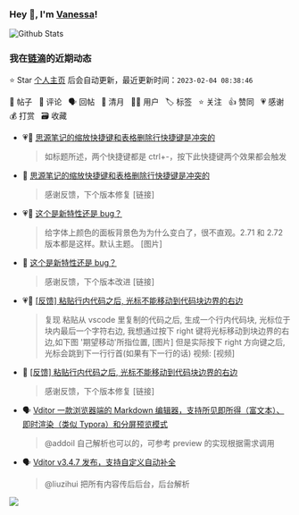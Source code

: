 ### Hey 👋, I'm [Vanessa](http://vanessa.b3log.org/)!

![Github Stats](https://github-readme-stats.vercel.app/api?username=Vanessa219&show_icons=true)

<!--events start -->

### 我在[链滴](https://ld246.com)的近期动态

⭐️ Star [个人主页](https://github.com/Vanessa219/Vanessa219) 后会自动更新，最近更新时间：`2023-02-04 08:38:46`

📝 帖子 &nbsp; 💬 评论 &nbsp; 🗣 回帖 &nbsp; 🌙 清月 &nbsp; 👨‍💻 用户 &nbsp; 🏷️ 标签 &nbsp; ⭐️ 关注 &nbsp; 👍 赞同 &nbsp; 💗 感谢 &nbsp; 💰 打赏 &nbsp; 🗃 收藏

* 💗📝 [思源笔记的缩放快捷键和表格删除行快捷键是冲突的](https://ld246.com/article/1675319616295)

  > 如标题所述，两个快捷键都是 ctrl+-，按下此快捷键两个效果都会触发
* 💬 [思源笔记的缩放快捷键和表格删除行快捷键是冲突的](https://ld246.com/article/1675319616295/comment/1675324073910#comments)

  > 感谢反馈，下个版本修复 [链接]
* 💗📝 [这个是新特性还是 bug？](https://ld246.com/article/1675301336737)

  > 给字体上颜色的面板背景色为为什么变白了，很不直观。2.71 和 2.72 版本都是这样。默认主题。 [图片]
* 💬 [这个是新特性还是 bug？](https://ld246.com/article/1675301336737/comment/1675305337771#comments)

  > 感谢反馈，下个版本改进 [链接]
* 💗📝 [[反馈] 粘贴行内代码之后, 光标不能移动到代码块边界的右边](https://ld246.com/article/1675214015995)

  > 复现 粘贴从 vscode 里复制的代码之后, 生成一个行内代码块, 光标位于块内最后一个字符右边, 我想通过按下 right 键将光标移动到块边界的右边,如下图 '期望移动'所指位置, [图片] 但是实际按下 right 方向键之后,光标会跳到下一行行首(如果有下一行的话) 视频: [视频]
* 💬 [[反馈] 粘贴行内代码之后, 光标不能移动到代码块边界的右边](https://ld246.com/article/1675214015995/comment/1675239021033#comments)

  > 感谢反馈，下个版本修复 [链接]
* 🗣 [Vditor 一款浏览器端的 Markdown 编辑器，支持所见即所得（富文本）、即时渲染（类似 Typora）和分屏预览模式](https://ld246.com/article/1549638745630/comment/1674897530684#comments)

  > @addoil 自己解析也可以的，可参考 preview 的实现根据需求调用
* 🗣 [Vditor v3.4.7 发布，支持自定义自动补全](https://ld246.com/article/1598366555458/comment/1675067588782#comments)

  > @liuzihui 把所有内容传后后台，后台解析


<!--events end -->

<a title="Hits" target="_blank" href="https://github.com/Vanessa219/Vanessa219"><img src="https://hits.b3log.org/Vanessa219/Vanessa219.svg"></a>
